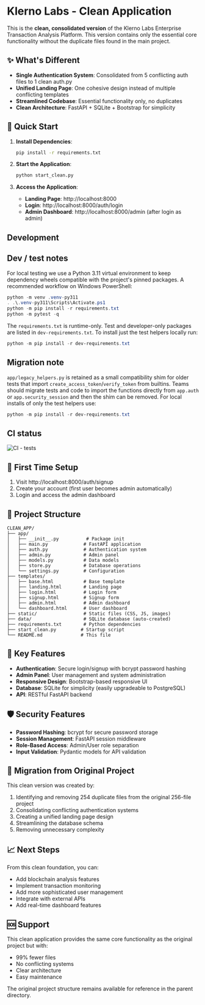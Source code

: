 # Klerno Labs - Clean Application

This is the **clean, consolidated version** of the Klerno Labs Enterprise Transaction Analysis Platform. This version contains only the essential core functionality without the duplicate files found in the main project.

## ✨ What's Different

- **Single Authentication System**: Consolidated from 5 conflicting auth files to 1 clean auth.py
- **Unified Landing Page**: One cohesive design instead of multiple conflicting templates
- **Streamlined Codebase**: Essential functionality only, no duplicates
- **Clean Architecture**: FastAPI + SQLite + Bootstrap for simplicity

## 🚀 Quick Start

1. **Install Dependencies**:
   ```bash
   pip install -r requirements.txt
   ```

2. **Start the Application**:
   ```bash
   python start_clean.py
   ```

3. **Access the Application**:
   - **Landing Page**: http://localhost:8000
   - **Login**: http://localhost:8000/auth/login
   - **Admin Dashboard**: http://localhost:8000/admin (after login as admin)

## Development

Dev / test notes
---------------

For local testing we use a Python 3.11 virtual environment to keep
dependency wheels compatible with the project's pinned packages. A
recommended workflow on Windows PowerShell:

```powershell
python -m venv .venv-py311
. .\.venv-py311\Scripts\Activate.ps1
python -m pip install -r requirements.txt
python -m pytest -q
```

The `requirements.txt` is runtime-only. Test and developer-only packages
are listed in `dev-requirements.txt`. To install just the test helpers
locally run:

```powershell
python -m pip install -r dev-requirements.txt
```

Migration note
--------------

`app/legacy_helpers.py` is retained as a small compatibility shim for
older tests that import `create_access_token`/`verify_token` from
builtins. Teams should migrate tests and code to import the functions
directly from `app.auth` or `app.security_session` and then the shim can
be removed. For local installs of only the test helpers use:

```powershell
python -m pip install -r dev-requirements.txt
```

CI status
---------

![CI - tests](https://github.com/auricrypt-ux/custowell-copilot/actions/workflows/pytest.yml/badge.svg)

## 👤 First Time Setup

1. Visit http://localhost:8000/auth/signup
2. Create your account (first user becomes admin automatically)
3. Login and access the admin dashboard

## 📁 Project Structure

```
CLEAN_APP/
├── app/
│   ├── __init__.py          # Package init
│   ├── main.py             # FastAPI application
│   ├── auth.py             # Authentication system
│   ├── admin.py            # Admin panel
│   ├── models.py           # Data models
│   ├── store.py            # Database operations
│   └── settings.py         # Configuration
├── templates/
│   ├── base.html           # Base template
│   ├── landing.html        # Landing page
│   ├── login.html          # Login form
│   ├── signup.html         # Signup form
│   ├── admin.html          # Admin dashboard
│   └── dashboard.html      # User dashboard
├── static/                 # Static files (CSS, JS, images)
├── data/                   # SQLite database (auto-created)
├── requirements.txt        # Python dependencies
├── start_clean.py         # Startup script
└── README.md              # This file
```

## 🔧 Key Features

- **Authentication**: Secure login/signup with bcrypt password hashing
- **Admin Panel**: User management and system administration
- **Responsive Design**: Bootstrap-based responsive UI
- **Database**: SQLite for simplicity (easily upgradeable to PostgreSQL)
- **API**: RESTful FastAPI backend

## 🛡️ Security Features

- **Password Hashing**: bcrypt for secure password storage
- **Session Management**: FastAPI session middleware
- **Role-Based Access**: Admin/User role separation
- **Input Validation**: Pydantic models for API validation

## 🔄 Migration from Original Project

This clean version was created by:
1. Identifying and removing 254 duplicate files from the original 256-file project
2. Consolidating conflicting authentication systems
3. Creating a unified landing page design
4. Streamlining the database schema
5. Removing unnecessary complexity

## 📈 Next Steps

From this clean foundation, you can:
- Add blockchain analysis features
- Implement transaction monitoring
- Add more sophisticated user management
- Integrate with external APIs
- Add real-time dashboard features

## 🆘 Support

This clean application provides the same core functionality as the original project but with:
- 99% fewer files
- No conflicting systems
- Clear architecture
- Easy maintenance

The original project structure remains available for reference in the parent directory.
